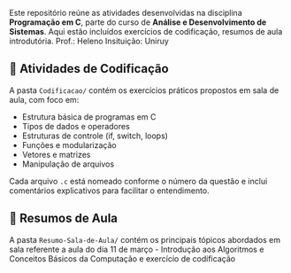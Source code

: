 Este repositório reúne as atividades desenvolvidas na disciplina **Programação em C**, parte do curso de **Análise e Desenvolvimento de Sistemas**. Aqui estão incluídos exercícios de codificação, resumos de aula introdutória.
Prof.: Heleno
Insituição: Uniruy

## 🧠 Atividades de Codificação

A pasta `Codificacao/` contém os exercícios práticos propostos em sala de aula, com foco em:

- Estrutura básica de programas em C
- Tipos de dados e operadores
- Estruturas de controle (if, switch, loops)
- Funções e modularização
- Vetores e matrizes
- Manipulação de arquivos

Cada arquivo `.c` está nomeado conforme o número da questão e inclui comentários explicativos para facilitar o entendimento.

## 📝 Resumos de Aula

A pasta `Resumo-Sala-de-Aula/` contém os principais tópicos abordados em sala referente a aula do dia 11 de março  - Introdução aos Algoritmos e Conceitos Básicos da Computação e exercício de codificação

